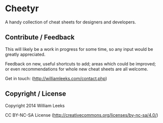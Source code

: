 # Cheetyr

A handy collection of cheat sheets for designers and developers.

## Contribute / Feedback

This will likely be a work in progress for some time, so any input would be greatly appreciated.

Feedback on new, useful shortcuts to add; areas which could be improved; or even recommendations for whole new cheat sheets are all welcome.

Get in touch: (http://williamleeks.com/contact.php)

## Copyright / License

Copyright 2014 William Leeks

CC BY-NC-SA License (http://creativecommons.org/licenses/by-nc-sa/4.0/)


